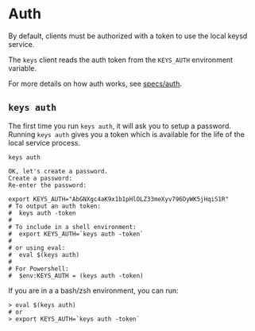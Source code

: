 # Auth

By default, clients must be authorized with a token to use the local keysd service.

The `keys` client reads the auth token from the `KEYS_AUTH` environment variable.

For more details on how auth works, see [specs/auth](../specs/auth.md).

## `keys auth`

The first time you run `keys auth`, it will ask you to setup a password.
Running `keys auth` gives you a token which is available for the life of the local service process.

```shell
keys auth

OK, let's create a password.
Create a password:
Re-enter the password:

export KEYS_AUTH="AbGNXgc4aK9x1b1pHlOLZ33meXyv796DyWK5jHqiS1R"
# To output an auth token:
#  keys auth -token
#
# To include in a shell environment:
#  export KEYS_AUTH=`keys auth -token`
#
# or using eval:
#  eval $(keys auth)
#
# For Powershell:
#  $env:KEYS_AUTH = (keys auth -token)
```

If you are in a a bash/zsh environment, you can run:

```shell
> eval $(keys auth)
# or
> export KEYS_AUTH=`keys auth -token`
```
